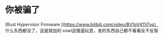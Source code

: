 你被骗了
=======
[Rust Hypervisor Firmware ](https://www.bilibili.com/video/BV1gV411i7vq）
  什么东西都没了，这是我加的
  xswl这傻逼玩意，发的东西自己都不看看反不反智

